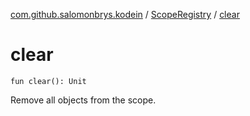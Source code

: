 [com.github.salomonbrys.kodein](../index.md) / [ScopeRegistry](index.md) / [clear](.)

# clear

`fun clear(): Unit`

Remove all objects from the scope.

